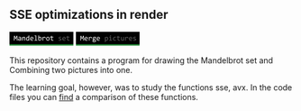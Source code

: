 ## SSE optimizations in render

![mandelbrot](readmeRes/mandelbrot-label.png) ![merge](readmeRes/merge-label.png)</br>

This repository contains a program for drawing the Mandelbrot set and Combining two pictures into one.

The learning goal, however, was to study the functions sse, avx. In the code files you can [find](mandelbrotSet/src/benchmark.cpp) a comparison of these functions.

